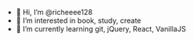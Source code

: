- 👋 Hi, I’m @richeeee128
- 👀 I’m interested in book, study, create
- 🌱 I’m currently learning git, jQuery, React, VanillaJS

<!---
richeeee128/richeeee128 is a ✨ special ✨ repository because its `README.md` (this file) appears on your GitHub profile.
You can click the Preview link to take a look at your changes.
--->
